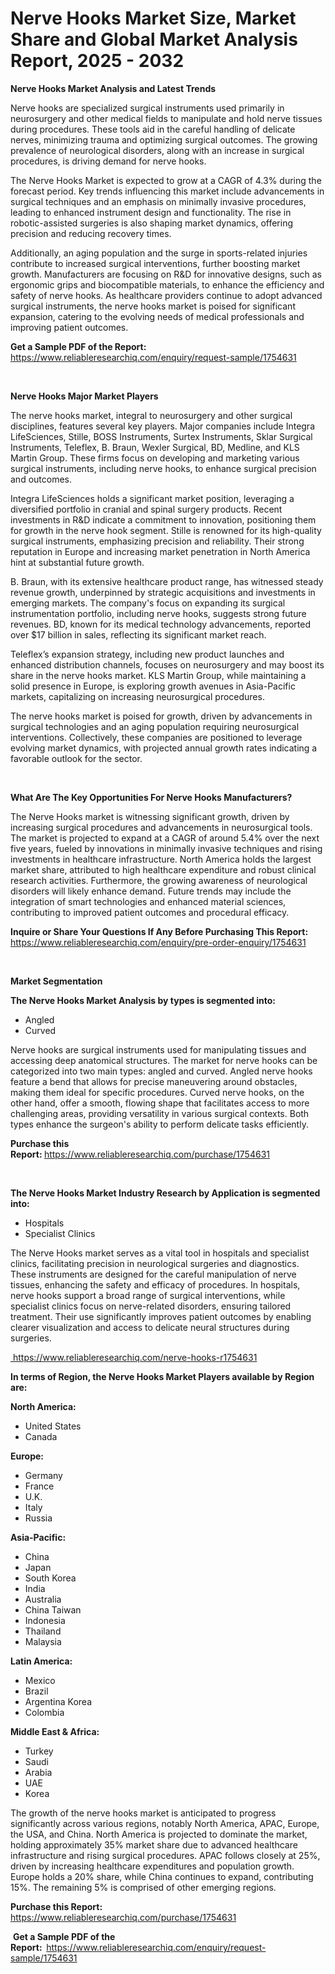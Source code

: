 <p><h1>Nerve Hooks Market Size, Market Share and Global Market Analysis Report, 2025 - 2032</h1></p><p><strong>Nerve Hooks Market Analysis and Latest Trends</strong></p>
<p><p>Nerve hooks are specialized surgical instruments used primarily in neurosurgery and other medical fields to manipulate and hold nerve tissues during procedures. These tools aid in the careful handling of delicate nerves, minimizing trauma and optimizing surgical outcomes. The growing prevalence of neurological disorders, along with an increase in surgical procedures, is driving demand for nerve hooks.</p><p>The Nerve Hooks Market is expected to grow at a CAGR of 4.3% during the forecast period. Key trends influencing this market include advancements in surgical techniques and an emphasis on minimally invasive procedures, leading to enhanced instrument design and functionality. The rise in robotic-assisted surgeries is also shaping market dynamics, offering precision and reducing recovery times.</p><p>Additionally, an aging population and the surge in sports-related injuries contribute to increased surgical interventions, further boosting market growth. Manufacturers are focusing on R&D for innovative designs, such as ergonomic grips and biocompatible materials, to enhance the efficiency and safety of nerve hooks. As healthcare providers continue to adopt advanced surgical instruments, the nerve hooks market is poised for significant expansion, catering to the evolving needs of medical professionals and improving patient outcomes.</p></p>
<p><strong>Get a Sample PDF of the Report:&nbsp;</strong> <a href="https://www.reliableresearchiq.com/enquiry/request-sample/1754631?utm_campaign=2469&utm_medium=2&utm_source=Github&utm_content=ia&utm_term=13042025&utm_id=nerve-hooks">https://www.reliableresearchiq.com/enquiry/request-sample/1754631</a></p>
<p>&nbsp;</p>
<p><strong>Nerve Hooks Major Market Players</strong></p>
<p><p>The nerve hooks market, integral to neurosurgery and other surgical disciplines, features several key players. Major companies include Integra LifeSciences, Stille, BOSS Instruments, Surtex Instruments, Sklar Surgical Instruments, Teleflex, B. Braun, Wexler Surgical, BD, Medline, and KLS Martin Group. These firms focus on developing and marketing various surgical instruments, including nerve hooks, to enhance surgical precision and outcomes.</p><p>Integra LifeSciences holds a significant market position, leveraging a diversified portfolio in cranial and spinal surgery products. Recent investments in R&D indicate a commitment to innovation, positioning them for growth in the nerve hook segment. Stille is renowned for its high-quality surgical instruments, emphasizing precision and reliability. Their strong reputation in Europe and increasing market penetration in North America hint at substantial future growth.</p><p>B. Braun, with its extensive healthcare product range, has witnessed steady revenue growth, underpinned by strategic acquisitions and investments in emerging markets. The company's focus on expanding its surgical instrumentation portfolio, including nerve hooks, suggests strong future revenues. BD, known for its medical technology advancements, reported over $17 billion in sales, reflecting its significant market reach.</p><p>Teleflex’s expansion strategy, including new product launches and enhanced distribution channels, focuses on neurosurgery and may boost its share in the nerve hooks market. KLS Martin Group, while maintaining a solid presence in Europe, is exploring growth avenues in Asia-Pacific markets, capitalizing on increasing neurosurgical procedures.</p><p>The nerve hooks market is poised for growth, driven by advancements in surgical technologies and an aging population requiring neurosurgical interventions. Collectively, these companies are positioned to leverage evolving market dynamics, with projected annual growth rates indicating a favorable outlook for the sector.</p></p>
<p>&nbsp;</p>
<p><strong>What Are The Key Opportunities For Nerve Hooks Manufacturers?</strong></p>
<p><p>The Nerve Hooks market is witnessing significant growth, driven by increasing surgical procedures and advancements in neurosurgical tools. The market is projected to expand at a CAGR of around 5.4% over the next five years, fueled by innovations in minimally invasive techniques and rising investments in healthcare infrastructure. North America holds the largest market share, attributed to high healthcare expenditure and robust clinical research activities. Furthermore, the growing awareness of neurological disorders will likely enhance demand. Future trends may include the integration of smart technologies and enhanced material sciences, contributing to improved patient outcomes and procedural efficacy.</p></p>
<p><strong>Inquire or Share Your Questions If Any Before Purchasing This Report:</strong> <a href="https://www.reliableresearchiq.com/enquiry/pre-order-enquiry/1754631?utm_campaign=2469&utm_medium=2&utm_source=Github&utm_content=ia&utm_term=13042025&utm_id=nerve-hooks">https://www.reliableresearchiq.com/enquiry/pre-order-enquiry/1754631</a></p>
<p>&nbsp;</p>
<p><strong>Market Segmentation</strong></p>
<p><strong>The Nerve Hooks Market Analysis by types is segmented into:</strong></p>
<p><ul><li>Angled</li><li>Curved</li></ul></p>
<p><p>Nerve hooks are surgical instruments used for manipulating tissues and accessing deep anatomical structures. The market for nerve hooks can be categorized into two main types: angled and curved. Angled nerve hooks feature a bend that allows for precise maneuvering around obstacles, making them ideal for specific procedures. Curved nerve hooks, on the other hand, offer a smooth, flowing shape that facilitates access to more challenging areas, providing versatility in various surgical contexts. Both types enhance the surgeon's ability to perform delicate tasks efficiently.</p></p>
<p><strong>Purchase this Report:&nbsp;</strong><a href="https://www.reliableresearchiq.com/purchase/1754631?utm_campaign=2469&utm_medium=2&utm_source=Github&utm_content=ia&utm_term=13042025&utm_id=nerve-hooks">https://www.reliableresearchiq.com/purchase/1754631</a></p>
<p>&nbsp;</p>
<p><strong>The Nerve Hooks Market Industry Research by Application is segmented into:</strong></p>
<p><ul><li>Hospitals</li><li>Specialist Clinics</li></ul></p>
<p><p>The Nerve Hooks market serves as a vital tool in hospitals and specialist clinics, facilitating precision in neurological surgeries and diagnostics. These instruments are designed for the careful manipulation of nerve tissues, enhancing the safety and efficacy of procedures. In hospitals, nerve hooks support a broad range of surgical interventions, while specialist clinics focus on nerve-related disorders, ensuring tailored treatment. Their use significantly improves patient outcomes by enabling clearer visualization and access to delicate neural structures during surgeries.</p></p>
<p><a href="https://www.reliableresearchiq.com/nerve-hooks-r1754631?utm_campaign=2469&utm_medium=2&utm_source=Github&utm_content=ia&utm_term=13042025&utm_id=nerve-hooks">&nbsp;https://www.reliableresearchiq.com/nerve-hooks-r1754631</a></p>
<p><strong>In terms of Region, the Nerve Hooks Market Players available by Region are:</strong></p>
<p>
    <p> <strong> North America: </strong>
        <ul>
            <li>United States</li>
            <li>Canada</li>
        </ul>
        </p> 
    <p> <strong> Europe: </strong>
        <ul>
            <li>Germany</li>
            <li>France</li>
            <li>U.K.</li>
            <li>Italy</li>
            <li>Russia</li>
        </ul>
        </p> 
    <p> <strong> Asia-Pacific: </strong>
        <ul>
            <li>China</li>
            <li>Japan</li>
            <li>South Korea</li>
            <li>India</li>
            <li>Australia</li>
            <li>China Taiwan</li>
            <li>Indonesia</li>
            <li>Thailand</li>
            <li>Malaysia</li>
        </ul>
        </p> 
    <p> <strong> Latin America: </strong>
        <ul>
            <li>Mexico</li>
            <li>Brazil</li>
            <li>Argentina Korea</li>
            <li>Colombia</li>
        </ul>
        </p> 
    <p> <strong> Middle East & Africa: </strong>
        <ul>
            <li>Turkey</li>
            <li>Saudi</li>
            <li>Arabia</li>
            <li>UAE</li>
            <li>Korea</li>
        </ul>
    </p>
    </p>
<p><p>The growth of the nerve hooks market is anticipated to progress significantly across various regions, notably North America, APAC, Europe, the USA, and China. North America is projected to dominate the market, holding approximately 35% market share due to advanced healthcare infrastructure and rising surgical procedures. APAC follows closely at 25%, driven by increasing healthcare expenditures and population growth. Europe holds a 20% share, while China continues to expand, contributing 15%. The remaining 5% is comprised of other emerging regions.</p></p>
<p><strong>Purchase this Report: </strong><a href="https://www.reliableresearchiq.com/purchase/1754631?utm_campaign=2469&utm_medium=2&utm_source=Github&utm_content=ia&utm_term=13042025&utm_id=nerve-hooks">https://www.reliableresearchiq.com/purchase/1754631</a></p>
<p>&nbsp;<strong>Get a Sample PDF of the Report:&nbsp;&nbsp;</strong><a href="https://www.reliableresearchiq.com/enquiry/request-sample/1754631?utm_campaign=2469&utm_medium=2&utm_source=Github&utm_content=ia&utm_term=13042025&utm_id=nerve-hooks">https://www.reliableresearchiq.com/enquiry/request-sample/1754631</a></p>
<p><strong></strong></p>
<p><p></p><p></p><p></p></p>